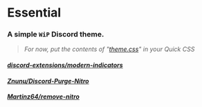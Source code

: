 # Essential
### A simple `WiP` Discord theme.

> *For now, put the contents of "[theme.css](https://raw.githubusercontent.com/kckarnige/essential-ui/main/main.css)" in your Quick CSS*

#### *[discord-extensions/modern-indicators](https://github.com/discord-extensions/modern-indicators)*

#### *[Znunu/Discord-Purge-Nitro](https://github.com/Znunu/Discord-Purge-Nitro)*

#### *[Martinz64/remove-nitro](https://github.com/Martinz64/remove-nitro)*